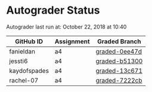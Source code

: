 # Autograder Status
Autograder last run at: October 22, 2018 at 10:40

| GitHub ID | Assignment | Graded Branch |
|-----------|------------|---------------|
| fanieldan | a4 | [graded-0ee47d](https://github.com/Fall2018COMP401-001/a4-fanieldan/tree/graded-0ee47d) | 
| jessti6 | a4 | [graded-b51300](https://github.com/Fall2018COMP401-001/a4-jessti6/tree/graded-b51300) | 
| kaydofspades | a4 | [graded-13c671](https://github.com/Fall2018COMP401-001/a4-kaydofspades/tree/graded-13c671) | 
| rachel-07 | a4 | [graded-7222cb](https://github.com/Fall2018COMP401-001/a4-rachel-07/tree/graded-7222cb) | 
